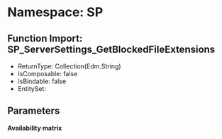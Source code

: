# Namespace: SP

## Function Import: SP_ServerSettings_GetBlockedFileExtensions

- ReturnType: Collection(Edm.String)
- IsComposable: false
- IsBindable: false
- EntitySet: 

## Parameters

**Availability matrix**

